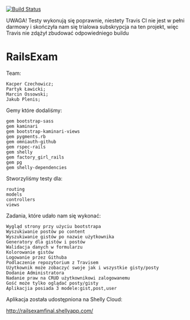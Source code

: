 
[![Build Status](https://magnum.travis-ci.com/kipperek/RailsExam.svg?token=GoDu5VzyqcjAPGUVXVHu)](https://magnum.travis-ci.com/kipperek/RailsExam)

UWAGA! Testy wykonują się poprawnie, niestety Travis CI nie jest w pełni darmowy i skończyła nam się trialowa subskrypcja na ten projekt, więc Travis nie zdążył zbudować odpowiedniego buildu

RailsExam
=========

  Team:
  
    Kacper Czechowicz;
    Partyk Ławicki;
    Marcin Ossowski;
    Jakub Plenis;



Gemy które dodaliśmy:

	gem bootstrap-sass
	gem kaminari
	gem bootstrap-kaminari-views
	gem pygments.rb
	gem omniauth-github
	gem rspec-rails
	gem shelly
	gem factory_girl_rails
	gem pg
	gem shelly-dependencies

Stworzyliśmy testy dla:
	
	routing
	models
	controllers
	views
	
	
Zadania, które udało nam się wykonać:

	Wygląd strony przy użyciu bootstrapa
	Wyszukiwanie postów po content
	Wyszukiwanie gistów po nazwie użytkownika
	Generatory dla gistów i postów
	Walidacja danych w formularzu
	Kolorowanie gistów
	Logowanie przez Githuba
	Podlaczenie repozytorium z Travisem
	Użytkownik może zobaczyć swoje jak i wszystkie gisty/posty
	Dodanie Administratora
	Nadanie praw na CRUD użytkownikowi zalogowanemu
	Gość może tylko oglądać posty/gisty
	Aplikacjia posiada 3 modele:gist,post,user
	
	


Aplikacja została udostępniona na Shelly Cloud:

http://railsexamfinal.shellyapp.com/
